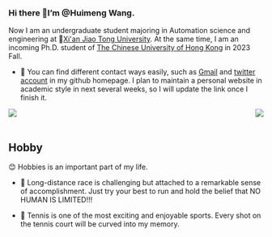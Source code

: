 ### Hi there 👋I’m @Huimeng Wang. 

Now I am an undergraduate student majoring in Automation science and engineering at :school:[Xi'an Jiao Tong University](http://www.xjtu.edu.cn/). At the same time, I am an incoming Ph.D. student of [The Chinese University of Hong Kong](https://www.cuhk.edu.hk/chinese/index.html) in 2023 Fall. 

- 👀 You can find different contact ways easily, such as [Gmail](wanghuimeng66@gmail.com) and [twitter account](https://twitter.com/WANGHUIMENG_) in my github homepage. I plan to maintain a personal website in academic style in next several weeks, so I will update the link once I finish it. 

<a href="https://github.com/anuraghazra/github-readme-stats">
  <img align="left" 
       src="https://github-readme-stats.vercel.app/api?username=echo-hmwang&count_private=true&show_icons=true&theme=transparent" />
</a>
<a href="https://github.com/anuraghazra/github-readme-stats">
   <img align="right"
       src="https://github-readme-stats.vercel.app/api/top-langs/?username=echo-hmwang&layout=compact" />
</a>
<br />

<br />

## Hobby
:blush: Hobbies is an important part of my life.

- :runner: Long-distance race is challenging but attached to a remarkable sense of accomplishment. Just try your best to run and hold the belief that NO HUMAN IS LIMITED!!!

- :tennis: Tennis is one of the most exciting and enjoyable sports. Every shot on the tennis court will be curved into my memory.
